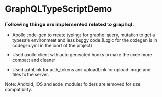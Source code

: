 # GraphQLTypeScriptDemo

### Following things are implemented related to graphql.
- Apollo code-gen to create typings for graphql query, mutation to get a typesafe environment and less buggy code.(Logic for the codegen is in codegen.yml in the roort of the project)

- Used apollo client with auto generated hooks to make the code more compact and cleaner

- Used authLink for auth_tokens and uploadLink for upload image and files to the server.

Note: Android, iOS and node_modules folders are removed for size compatibility.
